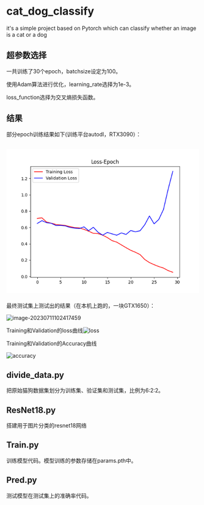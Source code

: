 # cat_dog_classify
it's a simple project based on Pytorch which can classify whether an image is a cat or a dog

## 超参数选择

一共训练了30个epoch，batchsize设定为100。

使用Adam算法进行优化，learning_rate选择为1e-3。

loss_function选择为交叉熵损失函数。

## 结果



部分epoch训练结果如下(训练平台autodl，RTX3090）：

## ![image1](https://github.com/akEliza/cat_dog_classify/blob/master/loss.png)

最终测试集上测试出的结果（在本机上跑的，一块GTX1650）：

![image-20230711102417459](https://github.com/akEliza/cat_dog_classify/blob/master/image-2023071102417459.jpg)

Training和Validation的loss曲线![loss](E:\cat_dog_classify\loss.png)

Training和Validation的Accuracy曲线

![accuracy](E:\cat_dog_classify\accuracy.png)



## divide_data.py

把原始猫狗数据集划分为训练集、验证集和测试集，比例为6:2:2。

## ResNet18.py

搭建用于图片分类的resnet18网络

## Train.py

训练模型代码。模型训练的参数存储在params.pth中。

## Pred.py

测试模型在测试集上的准确率代码。
